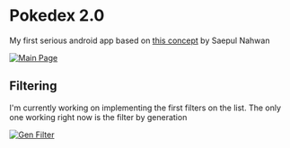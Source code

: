 # Pokedex 2.0
My first serious android app based on [this concept](https://dribbble.com/shots/6545819-Pokedex-App) by Saepul Nahwan

[![Main Page](https://github.com/FabZanna/FabulousPokedex/tree/master/app/files/main_activity_snippet.png)](https://github.com/FabZanna/FabulousPokedex/tree/master/app/files/main_activity_snippet.png "Main Page")

## Filtering
I'm currently working on implementing the first filters on the list. The only one working right now is the filter by generation

[![Gen Filter](https://github.com/FabZanna/FabulousPokedex/tree/master/app/files/gen_filter_snippet.png)](https://github.com/FabZanna/FabulousPokedex/tree/master/app/files/gen_filter_snippet.png "Gen Filter")